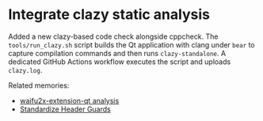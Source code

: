 # Integrate clazy static analysis

Added a new clazy-based code check alongside cppcheck. The `tools/run_clazy.sh` script builds the Qt application with clang under `bear` to capture compilation commands and then runs `clazy-standalone`. A dedicated GitHub Actions workflow executes the script and uploads `clazy.log`.

Related memories:
- [waifu2x-extension-qt analysis](2025-06-23-waifu2x-extension-qt-analysis.md)
- [Standardize Header Guards](2025-06-24T201233Z-header-guards.md)
